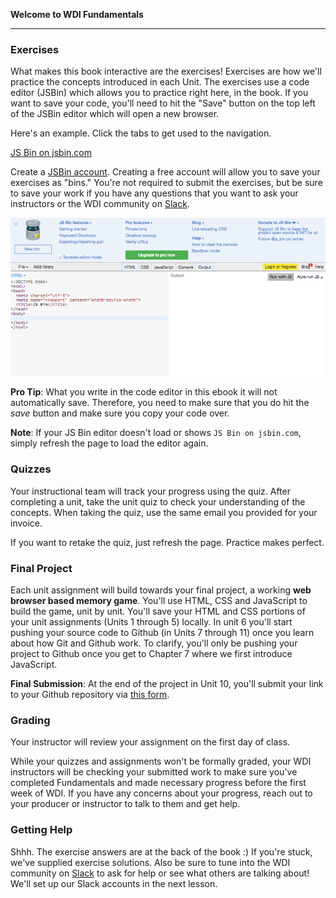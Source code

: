 **Welcome to WDI Fundamentals**

---

### Exercises

What makes this book interactive are the exercises! Exercises are how we'll practice the concepts introduced in each Unit. The exercises use a code editor (JSBin) which allows you to practice right here, in the book. If you want to save your code, you'll need to hit the "Save" button on the top left of the JSBin editor which will open a new browser.

Here's an example. Click the tabs to get used to the navigation.

<a class="jsbin-embed" href="https://jsbin.com/zojica/embed?html,output&height=600px">JS Bin on jsbin.com</a><script src="https://static.jsbin.com/js/embed.min.js?3.35.12"></script>


Create a [JSBin account](https://jsbin.com/). Creating a free account will allow you to save your exercises as "bins." You're not required to submit the exercises, but be sure to save your work if you have any questions that you want to ask your instructors or the WDI community on [Slack](00_chapter/intro.md).


![](../assets/elkwebdesign/jsbin.png)


**Pro Tip**: What you write in the code editor in this ebook it will not automatically save. Therefore, you need to make sure that you do hit the *save* button and make sure you copy your code over.

**Note**: If your JS Bin editor doesn't load or shows `JS Bin on jsbin.com`, simply refresh the page to load the editor again.


### Quizzes

Your instructional team will track your progress using the quiz. After completing a unit, take the unit quiz to check your understanding of the concepts. When taking the quiz, use the same email you provided for your invoice.

If you want to retake the quiz, just refresh the page. Practice makes perfect.

### Final Project

Each unit assignment will build towards your final project, a working **web browser based memory game**. You'll use  HTML, CSS and JavaScript to build the game, unit by unit. You'll save your HTML and CSS portions of your unit assignments (Units 1 through 5) locally. In unit 6 you'll start pushing your source code to Github (in Units 7 through 11) once you learn about how Git and Github work. To clarify, you'll only be pushing your project to Github once you get to Chapter 7 where we first introduce JavaScript.

**Final Submission**: At the end of the project in Unit 10, you'll submit your link to your Github repository via [this form](https://ga-immersives.typeform.com/to/UHC5Yp).



### Grading

Your instructor will review your assignment on the first day of class.

While your quizzes and assignments won't be formally graded, your WDI instructors will be checking your submitted work to make sure you've completed Fundamentals and made necessary progress before the first week of WDI. If you have any concerns about your progress, reach out to your producer or instructor to talk to them and get help.

### Getting Help

Shhh. The exercise answers are at the back of the book :) If you're stuck, we've supplied exercise solutions. Also be sure to tune into the WDI community on [Slack](00_chapter/intro.md) to ask for help or see what others are talking about! We'll set up our Slack accounts in the next lesson.
